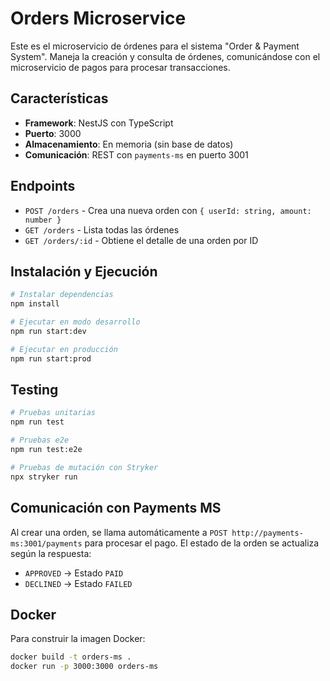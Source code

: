 # Orders Microservice



Este es el microservicio de órdenes para el sistema "Order & Payment System". Maneja la creación y consulta de órdenes, comunicándose con el microservicio de pagos para procesar transacciones.

## Características

- **Framework**: NestJS con TypeScript
- **Puerto**: 3000
- **Almacenamiento**: En memoria (sin base de datos)
- **Comunicación**: REST con `payments-ms` en puerto 3001

## Endpoints

- `POST /orders` - Crea una nueva orden con `{ userId: string, amount: number }`
- `GET /orders` - Lista todas las órdenes
- `GET /orders/:id` - Obtiene el detalle de una orden por ID

## Instalación y Ejecución

```bash
# Instalar dependencias
npm install

# Ejecutar en modo desarrollo
npm run start:dev

# Ejecutar en producción
npm run start:prod
```

## Testing

```bash
# Pruebas unitarias
npm run test

# Pruebas e2e
npm run test:e2e

# Pruebas de mutación con Stryker
npx stryker run
```

## Comunicación con Payments MS

Al crear una orden, se llama automáticamente a `POST http://payments-ms:3001/payments` para procesar el pago. El estado de la orden se actualiza según la respuesta:
- `APPROVED` → Estado `PAID`
- `DECLINED` → Estado `FAILED`

## Docker

Para construir la imagen Docker:

```bash
docker build -t orders-ms .
docker run -p 3000:3000 orders-ms
```
